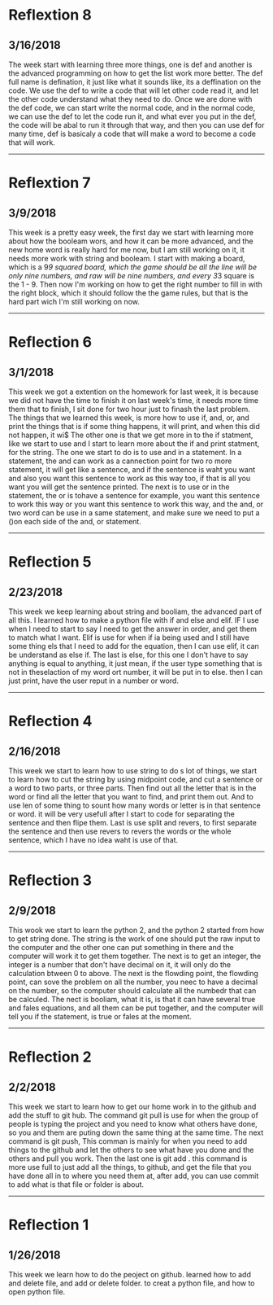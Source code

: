 # Reflextion 8
## 3/16/2018
The week start with learning three more things, one is def and another is the advanced programming on how to get the list work more better.
The def full name is defination, it just like what it sounds like, its a deffination on the code. We use the def to write a code that will let other code read it, and let the other code understand what they need to do.
Once we are done with the def code, we can start write the normal code, and in the normal code, we can use the def to let the code run it, and what ever you put in the def, the code will be abal to run it through that way, and then you can use def for many time, def is basicaly a code that will make a word to become a code that will work.

---

# Reflextion 7
## 3/9/2018
This week is a pretty easy week, the first day we start with learning more about how the booleam wors, and how it can be more advanced, and the new home word is really hard for me now, but I am still working on it, it needs more work with string and booleam.
I start with making a board, which is a 9*9 squared board, which the game should be all the line will be only nine numbers, and raw will be nine numbers, and every 3*3 square is the 1 - 9.
Then now I'm working on how to get the right number to fill in with the right block, which it should follow the the game rules, but that is the hard part wich I'm still working on now.

---

# Reflection 6
## 3/1/2018
This week we got a extention on the homework for last week, it is because we did not have the time to finish it on last week's time, it needs more time them that to finish, I sit done for two hour just to finash the last problem.
The things that we learned this week, is more how to use if, and, or, and print the things that is if some thing happens, it will print, and when this did not happen, it wi$
The other one is that we get more in to the if statment, like we start to use and I start to learn more about the if and print statment, for the string. The one we start to do is to use and in a statement. In a statement, the and can work as a cannection point for two ro more statement, it will get like a sentence, and if the sentence is waht you want and also you want this sentence to work as this way too, if that is all you want you will get the sentence printed.
The next is to use or in the statement, the or is tohave a sentence for example, you want this sentence to work this way or you want this sentence to work this way, and the and, or two word can be use in a same statement, and make sure we need to put a ()on each side of the and, or statement.

---

# Reflection 5
## 2/23/2018
This week we keep learning about string and booliam, the advanced part of all this. I learned how to make a python file with if and else and elif.
IF I use when I need to start to say I need to get the answer in order, and get them to match what I want.
Elif is use for when if ia being used and I still have some thing els that I need to add for the equation, then I can use elif, it can be understand as else if.
The last is else, for this one I don't have to say anything is equal to anything, it just mean, if the user type something that is not in theselaction of my word ort number, it will be put in to else. then I can just print, have the user reput in a number or word.

---

# Reflection 4
## 2/16/2018
This week we start to learn how to use string to do s lot of things, we start to learn how to cut the string by using midpoint code, and cut a sentence or a word to two parts, or three parts.
Then find out all the letter that is in the word or find all the letter that you want to find, and print them out.
And to use len of some thing to sount how many words or letter is in that sentence or word. it will be very usefull after I start to code for separating the sentence and then flipe them.
Last is use split and revers, to first separate the sentence and then use revers to revers the words or the whole sentence, which I have no idea waht is use of that.

---

# Reflection 3
## 2/9/2018
This wook we start to learn the python 2, and the python 2 started from how to get string done. 
The string is the work of one should put the raw input to the computer and the other one can put something in there and the computer will work it to get them together.
The next is to get an integer, the integer is a number that don't have decimal on it, it will only do the calculation btween 0 to above.
The next is the flowding point, the flowding point, can sove the problem on all the number, you neec to have a decimal on the number, so the computer should calculate all the numbedr that can be calculed.
The nect is booliam, what it is, is that it can have several true and fales equations, and all them can be put together, and the computer will tell you if the statement, is true or fales at the moment.

---

# Reflection 2
## 2/2/2018
This week we start to learn how to get our home work in to the github and add the stuff to git hub. 
The command git pull is use for when the group of people is typing the project and you need to know what others have done, so you and them are puting down the same thing at the same time. 
The next command is git push, This comman is mainly for when you need to add things to the github and let the others to see what have you done and the others and pull you work.
Then the last one is git add . this command is more use full to just add all the things, to github, and get the file that you have done all in to where you need them at, after add, you can use commit to add what is that file or folder is about.

---

# Reflection 1
## 1/26/2018
This week we learn how to do the peoject on github. learned how to add and delete file, and add or delete folder. to creat a python file, and how to open python file.
